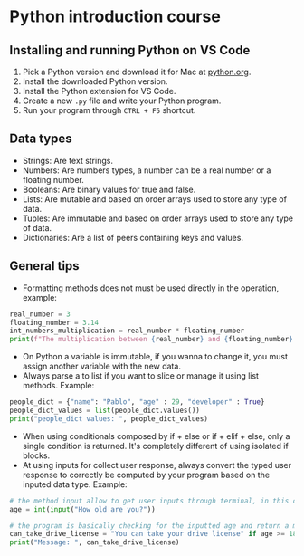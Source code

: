 # Python introduction course

## Installing and running Python on VS Code

1. Pick a Python version and download it for Mac at [python.org](https://www.python.org/downloads/).
2. Install the downloaded Python version.
3. Install the Python extension for VS Code.
4. Create a new `.py` file and write your Python program.
5. Run your program through `CTRL + F5` shortcut.


## Data types

- Strings: Are text strings.
- Numbers: Are numbers types, a number can be a real number or a floating number.
- Booleans: Are binary values for true and false.
- Lists: Are mutable and based on order arrays used to store any type of data.
- Tuples: Are immutable and based on order arrays used to store any type of data.
- Dictionaries: Are a list of peers containing keys and values.

## General tips

- Formatting methods does not must be used directly in the operation, example:
```python
real_number = 3
floating_number = 3.14
int_numbers_multiplication = real_number * floating_number
print(f"The multiplication between {real_number} and {floating_number} is {int(int_numbers_multiplication)}")
```
- On Python a variable is immutable, if you wanna to change it, you must assign another variable with the new data.
- Always parse a to list if you want to slice or manage it using list methods. Example:
```python
people_dict = {"name": "Pablo", "age" : 29, "developer" : True}
people_dict_values = list(people_dict.values())
print("people_dict values: ", people_dict_values)
```
- When using conditionals composed by if + else or if + elif + else, only a single condition is returned. It's completely different of using isolated if blocks.
- At using inputs for collect user response, always convert the typed user response to correctly be computed by your program based on the inputed data type. Example:
```python
# the method input allow to get user inputs through terminal, in this case, the use age inputted value is stored on age variable
age = int(input("How old are you?"))

# the program is basically checking for the inputted age and return a message for user
can_take_drive_license = "You can take your drive license" if age >= 18 else "You can't take your drive license"
print("Message: ", can_take_drive_license)
```